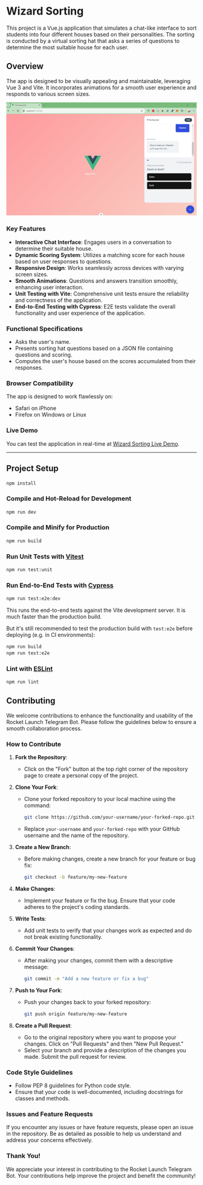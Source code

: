 # Wizard Sorting

This project is a Vue.js application that simulates a chat-like interface to sort students into four different houses based on their personalities. The sorting is conducted by a virtual sorting hat that asks a series of questions to determine the most suitable house for each user.

## Overview

The app is designed to be visually appealing and maintainable, leveraging Vue 3 and Vite. It incorporates animations for a smooth user experience and responds to various screen sizes.

![img.png](img.png)

### Key Features
- **Interactive Chat Interface**: Engages users in a conversation to determine their suitable house.
- **Dynamic Scoring System**: Utilizes a matching score for each house based on user responses to questions.
- **Responsive Design**: Works seamlessly across devices with varying screen sizes.
- **Smooth Animations**: Questions and answers transition smoothly, enhancing user interaction.
- **Unit Testing with Vite**: Comprehensive unit tests ensure the reliability and correctness of the application.
- **End-to-End Testing with Cypress**: E2E tests validate the overall functionality and user experience of the application.

### Functional Specifications
- Asks the user's name.
- Presents sorting hat questions based on a JSON file containing questions and scoring.
- Computes the user's house based on the scores accumulated from their responses.

### Browser Compatibility
The app is designed to work flawlessly on:
- Safari on iPhone
- Firefox on Windows or Linux

### Live Demo
You can test the application in real-time at [Wizard Sorting Live Demo](https://wizard-sorting.onrender.com/chat).

---

## Project Setup

```sh
npm install
```

### Compile and Hot-Reload for Development

```sh
npm run dev
```

### Compile and Minify for Production

```sh
npm run build
```

### Run Unit Tests with [Vitest](https://vitest.dev/)

```sh
npm run test:unit
```

### Run End-to-End Tests with [Cypress](https://www.cypress.io/)

```sh
npm run test:e2e:dev
```

This runs the end-to-end tests against the Vite development server.
It is much faster than the production build.

But it's still recommended to test the production build with `test:e2e` before deploying (e.g. in CI environments):

```sh
npm run build
npm run test:e2e
```

### Lint with [ESLint](https://eslint.org/)

```sh
npm run lint
```


## Contributing

We welcome contributions to enhance the functionality and usability of the Rocket Launch Telegram Bot. Please follow the guidelines below to ensure a smooth collaboration process.

### How to Contribute

1. **Fork the Repository**:
    - Click on the "Fork" button at the top right corner of the repository page to create a personal copy of the project.

2. **Clone Your Fork**:
    - Clone your forked repository to your local machine using the command:
      ```bash
      git clone https://github.com/your-username/your-forked-repo.git
      ```
    - Replace `your-username` and `your-forked-repo` with your GitHub username and the name of the repository.

3. **Create a New Branch**:
    - Before making changes, create a new branch for your feature or bug fix:
      ```bash
      git checkout -b feature/my-new-feature
      ```

4. **Make Changes**:
    - Implement your feature or fix the bug. Ensure that your code adheres to the project's coding standards.

5. **Write Tests**:
    - Add unit tests to verify that your changes work as expected and do not break existing functionality.

6. **Commit Your Changes**:
    - After making your changes, commit them with a descriptive message:
      ```bash
      git commit -m "Add a new feature or fix a bug"
      ```

7. **Push to Your Fork**:
    - Push your changes back to your forked repository:
      ```bash
      git push origin feature/my-new-feature
      ```

8. **Create a Pull Request**:
    - Go to the original repository where you want to propose your changes. Click on "Pull Requests" and then "New Pull Request."
    - Select your branch and provide a description of the changes you made. Submit the pull request for review.

### Code Style Guidelines

- Follow PEP 8 guidelines for Python code style.
- Ensure that your code is well-documented, including docstrings for classes and methods.

### Issues and Feature Requests

If you encounter any issues or have feature requests, please open an issue in the repository. Be as detailed as possible to help us understand and address your concerns effectively.

### Thank You!

We appreciate your interest in contributing to the Rocket Launch Telegram Bot. Your contributions help improve the project and benefit the community!
